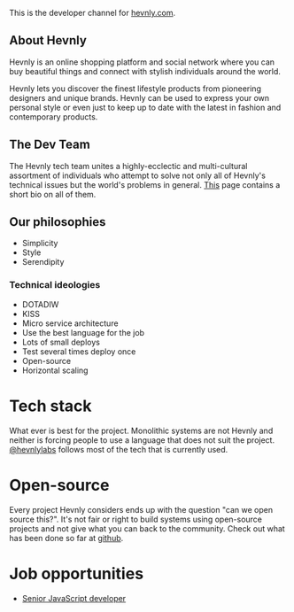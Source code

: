 This is the developer channel for [hevnly.com](https://hevnly.com).
## About Hevnly ##

Hevnly is an online shopping platform and social network where you can buy beautiful things and connect with stylish individuals around the world.

Hevnly lets you discover the finest lifestyle products from pioneering designers and unique brands. Hevnly can be used to express your own personal style or even just to keep up to date with the latest in fashion and contemporary products.

## The Dev Team ##

The Hevnly tech team unites a highly-ecclectic and multi-cultural assortment of individuals who attempt to solve not only all of Hevnly's technical issues but the world's problems in general. [This](/about-us) page contains a short bio on all of them.

## Our philosophies ##

+ Simplicity
+ Style
+ Serendipity

### Technical ideologies ###

+ DOTADIW
+ KISS
+ Micro service architecture
+ Use the best language for the job
+ Lots of small deploys
+ Test several times deploy once
+ Open-source
+ Horizontal scaling

# Tech stack #

What ever is best for the project. Monolithic systems are not Hevnly and neither is forcing people to use a language that does not suit the project. [@hevnlylabs](https://twitter.com/hevnlylabs) follows most of the tech that is currently used.

# Open-source #

Every project Hevnly considers ends up with the question "can we open source this?". It's not fair or right to build systems using open-source projects and not give what you can back to the community. Check out what has been done so far at [github](https://github.com/hevnly/).

# Job opportunities #

+ [Senior JavaScript developer](jobs/snrjs/)
